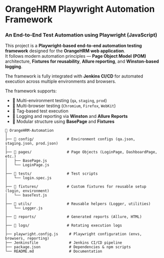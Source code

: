 # OrangeHRM Playwright Automation Framework
### An End-to-End Test Automation using Playwright (JavaScript)

This project is a **Playwright-based end-to-end automation testing framework** designed for the **OrangeHRM web application**.  
It follows modern automation principles — **Page Object Model (POM)** architecture, **Fixtures for reusability**, **Allure reporting**, and **Winston-based logging**.  

The framework is fully integrated with **Jenkins CI/CD** for automated execution across multiple environments and browsers.

The framework supports:
- 🔹 Multi-environment testing (`qa`, `staging`, `prod`)
- 🔹 Multi-browser testing (`Chromium`, `Firefox`, `WebKit`)
- 🔹 Tag-based test execution
- 🔹 Logging and reporting via **Winston** and **Allure Reports**
- 🔹 Modular structure using **BasePage** and **Fixtures**

```
📁 OrangeHRM-Automation
│
├── 📁 config/               # Environment configs (qa.json, staging.json, prod.json)
│
├── 📁 pages/                # Page Objects (LoginPage, DashboardPage, etc.)
│   ├── BasePage.js
│   └── LoginPage.js
│
├── 📁 tests/                # Test scripts
│   └── login.spec.js
│
├── 📁 fixtures/             # Custom fixtures for reusable setup (login, environment)
│   └── baseTest.js
│
├── 📁 utils/                # Reusable helpers (Logger, utilities)
│   └── Logger.js
│
├── 📁 reports/              # Generated reports (Allure, HTML)
│
├── 📁 logs/                 # Rotating execution logs
│
├── playwright.config.js     # Playwright configuration (envs, browsers, reporting)
├── Jenkinsfile              # Jenkins CI/CD pipeline
├── package.json             # Dependencies & npm scripts
└── README.md                # Documentation
```

